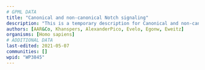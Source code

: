 ```yaml
---
# GPML DATA
title: "Canonical and non-canonical Notch signaling"
description: "This is a temporary description for Canonical and non-canonical Notch signaling"
authors: [AAR&Co, Khanspers, AlexanderPico, Evelo, Egonw, Eweitz]
organisms: [Homo sapiens]
# ADDITIONAL DATA
last-edited: 2021-05-07
communities: []
wpid: "WP3845"
---
```

